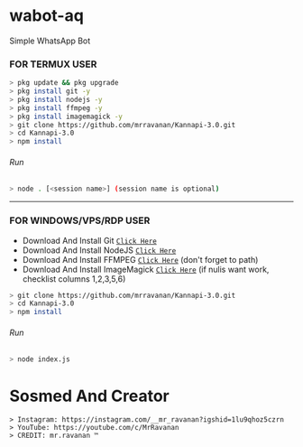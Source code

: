 # wabot-aq
Simple WhatsApp Bot

### FOR TERMUX USER
```bash
> pkg update && pkg upgrade
> pkg install git -y
> pkg install nodejs -y
> pkg install ffmpeg -y
> pkg install imagemagick -y
> git clone https://github.com/mrravanan/Kannapi-3.0.git
> cd Kannapi-3.0
> npm install
```
###### Run
```bash
> node . [<session name>] (session name is optional)
```

---------

### FOR WINDOWS/VPS/RDP USER
* Download And Install Git [`Click Here`](https://git-scm.com/downloads) <br>
* Download And Install NodeJS [`Click Here`](https://nodejs.org/en/download) <br>
* Download And Install FFMPEG [`Click Here`](https://ffmpeg.org/download.html) (don't forget to path) 
* Download And Install ImageMagick [`Click Here`](https://imagemagick.org/script/download.php) (if nulis want work,  checklist columns 1,2,3,5,6) 
```bash
> git clone https://github.com/mrravanan/Kannapi-3.0.git
> cd Kannapi-3.0
> npm install
```
###### Run
```bash
> node index.js
```

# Sosmed And Creator
```thanks
> Instagram: https://instagram.com/__mr_ravanan?igshid=1lu9qhoz5czrn
> YouTube: https://youtube.com/c/MrRavanan
> CREDIT: mr.ravanan ™
